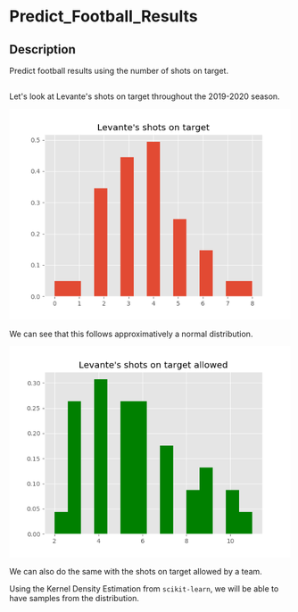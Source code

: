 # Predict_Football_Results

## Description

Predict football results using the number of shots on target.

## 
Let's look at Levante's shots on target throughout the 2019-2020 season.

![histogram of levante's shots on target](./imgs/sot.png?raw=true)

We can see that this follows approximatively a normal distribution.

![histogram of levante's shots on target](./imgs/sota.png?raw=true)

We can also do the same with the shots on target allowed by a team.

Using the Kernel Density Estimation from ```scikit-learn```, we will be able to have samples from the distribution. 